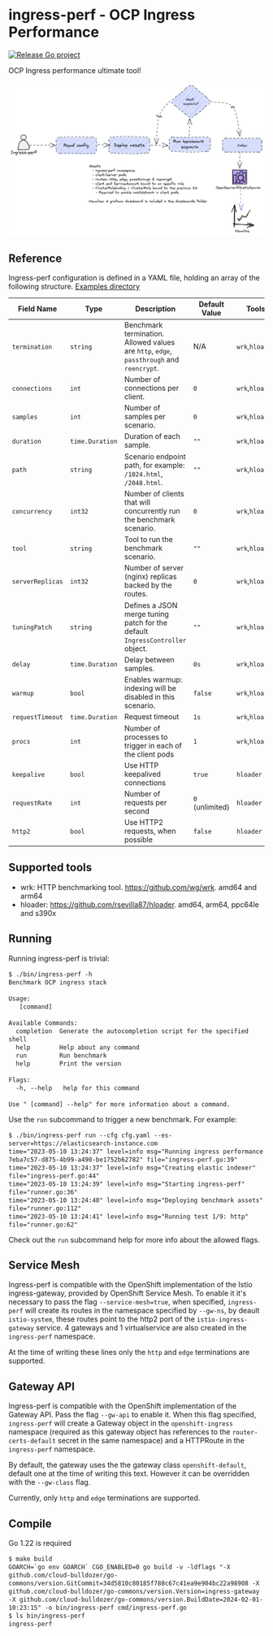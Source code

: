 # ingress-perf - OCP Ingress Performance

[![Release Go project](https://github.com/cloud-bulldozer/ingress-perf/actions/workflows/release.yml/badge.svg)](https://github.com/cloud-bulldozer/ingress-perf/actions/workflows/release.yml)

OCP Ingress performance ultimate tool!

![diagram](doc-assets/diagram.png)

## Reference

Ingress-perf configuration is defined in a YAML file, holding an array of the following structure. [Examples directory](./examples)

| Field Name       | Type             | Description                                                                                 | Default Value | Tools |
|------------------|------------------|---------------------------------------------------------------------------------------------|---------------|------------------|
| `termination`    | `string`         | Benchmark termination. Allowed values are `http`, `edge`, `passthrough` and `reencrypt`.    | N/A           | `wrk`,`hloader` |
| `connections`    | `int`            | Number of connections per client.                                                           | `0`           | `wrk`,`hloader` |
| `samples`        | `int`            | Number of samples per scenario.                                                             | `0`           | `wrk`,`hloader` |
| `duration`       | `time.Duration`  | Duration of each sample.                                                                    | `""`          | `wrk`,`hloader` |
| `path`           | `string`         | Scenario endpoint path, for example: `/1024.html`, `/2048.html`.                            | `""`          | `wrk`,`hloader` |
| `concurrency`    | `int32`          | Number of clients that will concurrently run the benchmark scenario.                        | `0`           | `wrk`,`hloader` |
| `tool`           | `string`         | Tool to run the benchmark scenario.                                                         | `""`          | `wrk`,`hloader` |
| `serverReplicas` | `int32`          | Number of server (nginx) replicas backed by the routes.                                     | `0`           | `wrk`,`hloader` |
| `tuningPatch`    | `string`         | Defines a JSON merge tuning patch for the default `IngressController` object.               | `""`          | `wrk`,`hloader` |
| `delay`          | `time.Duration`  | Delay between samples.                                                                      | `0s`          | `wrk`,`hloader` |
| `warmup`         | `bool`           | Enables warmup: indexing will be disabled in this scenario.                                 | `false`       | `wrk`,`hloader` |
| `requestTimeout` | `time.Duration`  | Request timeout                                                                             | `1s`          | `wrk`,`hloader` |
| `procs`          | `int`            | Number of processes to trigger in each of the client pods                                   | `1`           | `wrk`,`hloader` |
| `keepalive`      | `bool`           | Use HTTP keepalived connections                                                             | `true`        | `hloader`       |
| `requestRate`    | `int`            | Number of requests per second                                                               | `0` (unlimited) | `hloader`     |
| `http2`          | `bool`           | Use HTTP2 requests, when possible                                                           | `false`         | `hloader`     |

## Supported tools

- wrk: HTTP benchmarking tool. https://github.com/wg/wrk. amd64 and arm64
- hloader: https://github.com/rsevilla87/hloader. amd64, arm64, ppc64le and s390x

## Running

Running ingress-perf is trivial:

```console
$ ./bin/ingress-perf -h
Benchmark OCP ingress stack

Usage:
   [command]

Available Commands:
  completion  Generate the autocompletion script for the specified shell
  help        Help about any command
  run         Run benchmark
  help        Print the version

Flags:
  -h, --help   help for this command

Use " [command] --help" for more information about a command.
```

Use the `run` subcommand to trigger a new benchmark. For example:

```console
$ ./bin/ingress-perf run --cfg cfg.yaml --es-server=https://elasticsearch-instance.com
time="2023-05-10 13:24:37" level=info msg="Running ingress performance 7eba7c57-d875-4b99-a490-be1752b62782" file="ingress-perf.go:39"
time="2023-05-10 13:24:37" level=info msg="Creating elastic indexer" file="ingress-perf.go:44"
time="2023-05-10 13:24:39" level=info msg="Starting ingress-perf" file="runner.go:36"
time="2023-05-10 13:24:40" level=info msg="Deploying benchmark assets" file="runner.go:112"
time="2023-05-10 13:24:41" level=info msg="Running test 1/9: http" file="runner.go:62"
```

Check out the `run` subcommand help for more info about the allowed flags.

## Service Mesh

Ingress-perf is compatible with the OpenShift implementation of the Istio ingress-gateway, provided by OpenShift Service Mesh. To enable it it's necessary to pass the flag `--service-mesh=true`, when specified, `ingress-perf` will create its routes in the namespace specified by `--gw-ns`, by deault `istio-system`, these routes point to the http2 port of the `istio-ingress-gateway` service. 4 gateways and 1 virtualservice are also created in the `ingress-perf` namespace.

At the time of writing these lines only the `http` and `edge` terminations are supported.

## Gateway API

Ingress-perf is compatible with the OpenShift implementation of the Gateway API. Pass the flag `--gw-api` to enable it. When this flag specified, `ingress-perf` will create a Gateway object in the `openshift-ingress` namespace (required as this gateway object has references to the `router-certs-default` secret in the same namespace) and a HTTPRoute in the `ingress-perf` namespace.

By default, the gateway uses the the gateway class `openshift-default`, default one at the time of writing this text. However it can be overridden with the `--gw-class` flag.

Currently, only `http` and `edge` terminations are supported.

## Compile

Go 1.22 is required

```console
$ make build
GOARCH=`go env GOARCH` CGO_ENABLED=0 go build -v -ldflags "-X github.com/cloud-bulldozer/go-commons/version.GitCommit=34d5810c80185f788c67c41ea9e904bc22a98908 -X github.com/cloud-bulldozer/go-commons/version.Version=ingress-gateway -X github.com/cloud-bulldozer/go-commons/version.BuildDate=2024-02-01-10:23:15" -o bin/ingress-perf cmd/ingress-perf.go
$ ls bin/ingress-perf
ingress-perf
```

